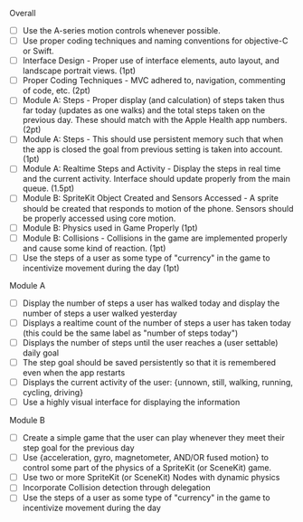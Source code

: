 Overall
- [ ] Use the A-series motion controls whenever possible.
- [ ] Use proper coding techniques and naming conventions for objective-C or Swift.
- [ ] Interface Design - Proper use of interface elements, auto layout, and landscape portrait views. (1pt)
- [ ] Proper Coding Techniques - MVC adhered to, navigation, commenting of code, etc. (2pt)
- [ ] Module A: Steps - Proper display (and calculation) of steps taken thus far today (updates as one walks) and the total steps taken on the previous day. These should match with the Apple Health app numbers. (2pt)
- [ ] Module A: Steps - This should use persistent memory such that when the app is closed the goal from previous setting is taken into account. (1pt)
- [ ] Module A: Realtime Steps and Activity - Display the steps in real time and the current activity. Interface should update properly from the main queue. (1.5pt)
- [ ] Module B: SpriteKit Object Created and Sensors Accessed - A sprite should be created that responds to motion of the phone. Sensors should be properly accessed using core motion.
- [ ] Module B: Physics used in Game Properly (1pt)
- [ ] Module B: Collisions - Collisions in the game are implemented properly and cause some kind of reaction. (1pt)
- [ ] Use the steps of a user as some type of "currency" in the game to incentivize movement during the day (1pt)

Module A
- [ ] Display the number of steps a user has walked today and display the number of steps a user walked yesterday
- [ ] Displays a realtime count of the number of steps a user has taken today (this could be the same label as "number of steps today")
- [ ] Displays the number of steps until the user reaches a (user settable) daily goal
- [ ] The step goal should be saved persistently so that it is remembered even when the app restarts
- [ ] Displays the current activity of the user: {unnown, still, walking, running, cycling, driving}
- [ ] Use a highly visual interface for displaying the information

Module B
- [ ] Create a simple game that the user can play whenever they meet their step goal for the previous day
- [ ] Use {acceleration, gyro, magnetometer, AND/OR fused motion} to control some part of the physics of a SpriteKit (or SceneKit) game.
- [ ] Use two or more SpriteKit (or SceneKit) Nodes with dynamic physics
- [ ] Incorporate Collision detection through delegation
- [ ] Use the steps of a user as some type of "currency" in the game to incentivize movement during the day
